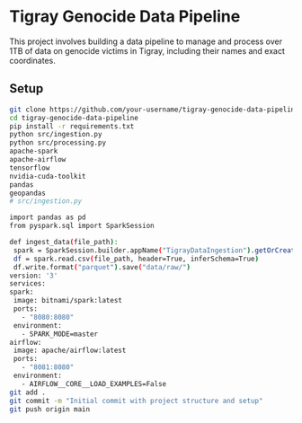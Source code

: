 # Tigray Genocide Data Pipeline

This project involves building a data pipeline to manage and process over 1TB of data on genocide victims in Tigray, including their names and exact coordinates.

## Setup
   ```bash
   git clone https://github.com/your-username/tigray-genocide-data-pipeline.git
   cd tigray-genocide-data-pipeline
pip install -r requirements.txt
python src/ingestion.py
python src/processing.py
apache-spark
apache-airflow
tensorflow
nvidia-cuda-toolkit
pandas
geopandas
# src/ingestion.py

import pandas as pd
from pyspark.sql import SparkSession

def ingest_data(file_path):
    spark = SparkSession.builder.appName("TigrayDataIngestion").getOrCreate()
    df = spark.read.csv(file_path, header=True, inferSchema=True)
    df.write.format("parquet").save("data/raw/")
version: '3'
services:
  spark:
    image: bitnami/spark:latest
    ports:
      - "8080:8080"
    environment:
      - SPARK_MODE=master
  airflow:
    image: apache/airflow:latest
    ports:
      - "8081:8080"
    environment:
      - AIRFLOW__CORE__LOAD_EXAMPLES=False
git add .
git commit -m "Initial commit with project structure and setup"
git push origin main

